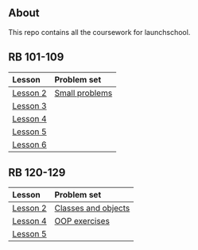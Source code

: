 ## About ##

This repo contains all the coursework for launchschool.

## RB 101-109 ##

|Lesson|Problem set|
|:---|:---|
| [Lesson 2](https://github.com/Sinkinson/launchschool/tree/main/RB101-109/lesson_2)|[Small problems](https://github.com/Sinkinson/launchschool/tree/main/RB101-109/small_problems)|
|[Lesson 3](https://github.com/Sinkinson/launchschool/tree/main/RB101-109/lesson_3)||
|[Lesson 4](https://github.com/Sinkinson/launchschool/tree/main/RB101-109/lesson_4)||
|[Lesson 5](https://github.com/Sinkinson/launchschool/tree/main/RB101-109/lesson_5)||
|[Lesson 6](https://github.com/Sinkinson/launchschool/tree/main/RB101-109/lesson_6)||

## RB 120-129 ##
|Lesson|Problem set|
|:---|:---|
|[Lesson 2](https://github.com/Sinkinson/launchschool/tree/main/RB120/lesson_2)|[Classes and objects](https://github.com/Sinkinson/launchschool/tree/main/RB120/lesson_2/classes_and_objects)||
|[Lesson 4](https://github.com/Sinkinson/launchschool/tree/main/RB120/lesson_4)|[OOP exercises](https://github.com/Sinkinson/launchschool/tree/main/RB120/oo_exercises)||
|[Lesson 5](https://github.com/Sinkinson/launchschool/tree/main/RB120/lesson_5)||
